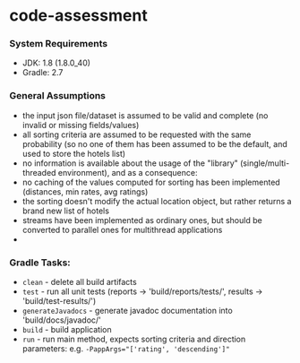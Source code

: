 # code-assessment

### System Requirements
* JDK: 1.8 (1.8.0_40)
* Gradle: 2.7

### General Assumptions
* the input json file/dataset is assumed to be valid and complete (no invalid or missing fields/values)
* all sorting criteria are assumed to be requested with the same probability (so no one of them has been assumed to be the default, and used to store the hotels list)
* no information is available about the usage of the "library" (single/multi-threaded environment), and as a consequence:
 * no caching of the values computed for sorting has been implemented (distances, min rates, avg ratings)
 * the sorting doesn't modify the actual location object, but rather returns a brand new list of hotels
 * streams have been implemented as ordinary ones, but should be converted to parallel ones for multithread applications
 * 
 
### Gradle Tasks:
 *  `clean` - delete all build artifacts
 *  `test` - run all unit tests (reports -> 'build/reports/tests/', results -> 'build/test-results/')
 *  `generateJavadocs` - generate javadoc documentation into 'build/docs/javadoc/'
 *  `build` - build application
 *  `run` - run main method, expects sorting criteria and direction parameters: e.g. `-PappArgs="['rating', 'descending']"`

